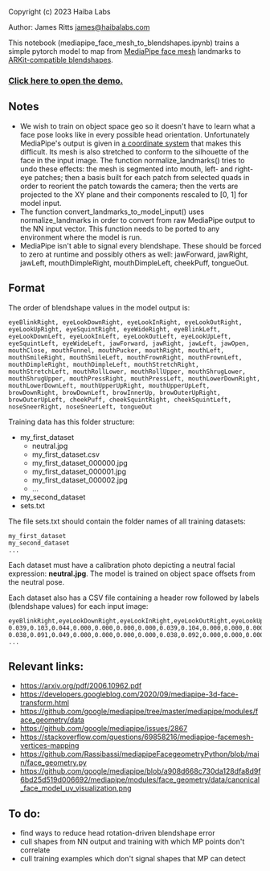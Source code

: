 Copyright (c) 2023 Haiba Labs

Author: James Ritts <james@haibalabs.com>

This notebook (mediapipe_face_mesh_to_blendshapes.ipynb) trains a simple pytorch model to map from [MediaPipe face mesh](http://solutions.mediapipe.dev/face_mesh) landmarks to [ARKit-compatible blendshapes](https://developer.apple.com/documentation/arkit/arfaceanchor/blendshapelocation).

### [Click here to open the demo.](https://haibalabs.github.io/face-mesh-to-blendshapes/test/mediapipe_to_arkit.html)

Notes
-
- We wish to train on object space geo so it doesn't have to learn what a face pose looks like in every possible head orientation. Unfortunately MediaPipe's output is given in [a coordinate system](https://www.cse.iitd.ac.in/~suban/vision/affine/node5.html) that makes this difficult. Its mesh is also stretched to conform to the silhouette of the face in the input image. The function normalize_landmarks() tries to undo these effects: the mesh is segmented into mouth, left- and right-eye patches; then a basis built for each patch from selected quads in order to reorient the patch towards the camera; then the verts are projected to the XY plane and their components rescaled to [0, 1] for model input.
- The function convert_landmarks_to_model_input() uses normalize_landmarks in order to convert from raw MediaPipe output to the NN input vector. This function needs to be ported to any environment where the model is run.
- MediaPipe isn't able to signal every blendshape. These should be forced to zero at runtime and possibly others as well: jawForward, jawRight, jawLeft, mouthDimpleRight, mouthDimpleLeft, cheekPuff, tongueOut.


Format
-
The order of blendshape values in the model output is:

```
eyeBlinkRight, eyeLookDownRight, eyeLookInRight, eyeLookOutRight, eyeLookUpRight, eyeSquintRight, eyeWideRight, eyeBlinkLeft, eyeLookDownLeft, eyeLookInLeft, eyeLookOutLeft, eyeLookUpLeft, eyeSquintLeft, eyeWideLeft, jawForward, jawRight, jawLeft, jawOpen, mouthClose, mouthFunnel, mouthPucker, mouthRight, mouthLeft, mouthSmileRight, mouthSmileLeft, mouthFrownRight, mouthFrownLeft, mouthDimpleRight, mouthDimpleLeft, mouthStretchRight, mouthStretchLeft, mouthRollLower, mouthRollUpper, mouthShrugLower, mouthShrugUpper, mouthPressRight, mouthPressLeft, mouthLowerDownRight, mouthLowerDownLeft, mouthUpperUpRight, mouthUpperUpLeft, browDownRight, browDownLeft, browInnerUp, browOuterUpRight, browOuterUpLeft, cheekPuff, cheekSquintRight, cheekSquintLeft, noseSneerRight, noseSneerLeft, tongueOut
```

Training data has this folder structure:
- my_first_dataset
  - neutral.jpg
  - my_first_dataset.csv
  - my_first_dataset_000000.jpg
  - my_first_dataset_000001.jpg
  - my_first_dataset_000002.jpg
  - ...
- my_second_dataset
- sets.txt

The file sets.txt should contain the folder names of all training datasets:
```
my_first_dataset
my_second_dataset
...
```

Each dataset must have a calibration photo depicting a neutral facial expression: **neutral.jpg**.  The model is trained on object space offsets from the neutral pose.

Each dataset also has a CSV file containing a header row followed by labels (blendshape values) for each input image:
```
eyeBlinkRight,eyeLookDownRight,eyeLookInRight,eyeLookOutRight,eyeLookUpRight,eyeSquintRight,eyeWideRight,eyeBlinkLeft,eyeLookDownLeft,eyeLookInLeft,eyeLookOutLeft,eyeLookUpLeft,eyeSquintLeft,eyeWideLeft,jawForward,jawRight,jawLeft,jawOpen,mouthClose,mouthFunnel,mouthPucker,mouthRight,mouthLeft,mouthSmileRight,mouthSmileLeft,mouthFrownRight,mouthFrownLeft,mouthDimpleRight,mouthDimpleLeft,mouthStretchRight,mouthStretchLeft,mouthRollLower,mouthRollUpper,mouthShrugLower,mouthShrugUpper,mouthPressRight,mouthPressLeft,mouthLowerDownRight,mouthLowerDownLeft,mouthUpperUpRight,mouthUpperUpLeft,browDownRight,browDownLeft,browInnerUp,browOuterUpRight,browOuterUpLeft,cheekPuff,cheekSquintRight,cheekSquintLeft,noseSneerRight,noseSneerLeft,tongueOut
0.039,0.103,0.044,0.000,0.000,0.000,0.000,0.039,0.104,0.000,0.000,0.000,0.000,0.000,0.000,0.000,0.000,0.000,0.000,0.000,0.000,0.000,0.010,0.010,0.027,0.000,0.000,0.002,0.003,0.000,0.000,0.000,0.000,0.000,0.000,0.000,0.000,0.000,0.000,0.000,0.000,0.015,0.014,0.000,0.000,0.000,0.007,0.000,0.000,0.000,0.000,0.000
0.038,0.091,0.049,0.000,0.000,0.000,0.000,0.038,0.092,0.000,0.000,0.000,0.000,0.000,0.000,0.000,0.000,0.000,0.000,0.000,0.000,0.000,0.010,0.011,0.027,0.000,0.000,0.002,0.004,0.000,0.000,0.000,0.000,0.000,0.000,0.000,0.000,0.000,0.000,0.000,0.000,0.014,0.014,0.000,0.000,0.000,0.007,0.000,0.000,0.000,0.000,0.000
...
```

Relevant links:
-
- https://arxiv.org/pdf/2006.10962.pdf
- https://developers.googleblog.com/2020/09/mediapipe-3d-face-transform.html
- https://github.com/google/mediapipe/tree/master/mediapipe/modules/face_geometry/data
- https://github.com/google/mediapipe/issues/2867
- https://stackoverflow.com/questions/69858216/mediapipe-facemesh-vertices-mapping
- https://github.com/Rassibassi/mediapipeFacegeometryPython/blob/main/face_geometry.py
- https://github.com/google/mediapipe/blob/a908d668c730da128dfa8d9f6bd25d519d006692/mediapipe/modules/face_geometry/data/canonical_face_model_uv_visualization.png


To do:
-
- find ways to reduce head rotation-driven blendshape error
- cull shapes from NN output and training with which MP points don't correlate
- cull training examples which don't signal shapes that MP can detect
